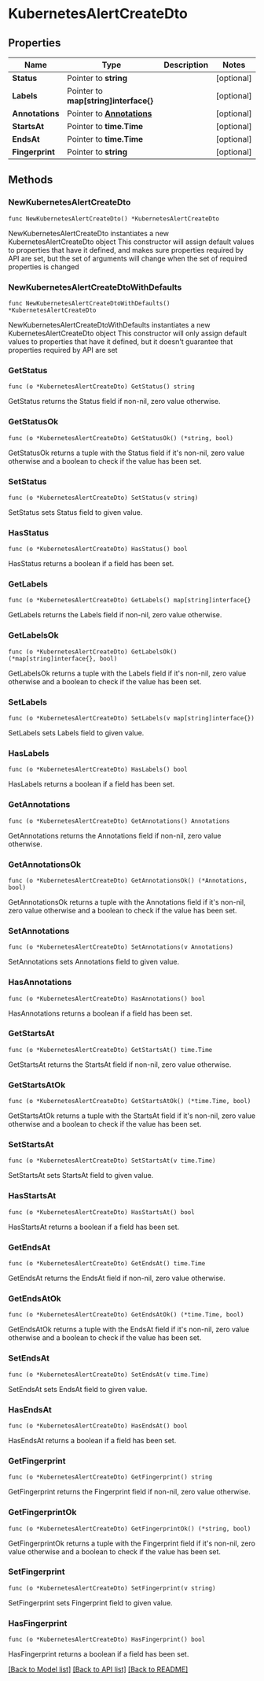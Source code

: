 # KubernetesAlertCreateDto

## Properties

Name | Type | Description | Notes
------------ | ------------- | ------------- | -------------
**Status** | Pointer to **string** |  | [optional] 
**Labels** | Pointer to **map[string]interface{}** |  | [optional] 
**Annotations** | Pointer to [**Annotations**](Annotations.md) |  | [optional] 
**StartsAt** | Pointer to **time.Time** |  | [optional] 
**EndsAt** | Pointer to **time.Time** |  | [optional] 
**Fingerprint** | Pointer to **string** |  | [optional] 

## Methods

### NewKubernetesAlertCreateDto

`func NewKubernetesAlertCreateDto() *KubernetesAlertCreateDto`

NewKubernetesAlertCreateDto instantiates a new KubernetesAlertCreateDto object
This constructor will assign default values to properties that have it defined,
and makes sure properties required by API are set, but the set of arguments
will change when the set of required properties is changed

### NewKubernetesAlertCreateDtoWithDefaults

`func NewKubernetesAlertCreateDtoWithDefaults() *KubernetesAlertCreateDto`

NewKubernetesAlertCreateDtoWithDefaults instantiates a new KubernetesAlertCreateDto object
This constructor will only assign default values to properties that have it defined,
but it doesn't guarantee that properties required by API are set

### GetStatus

`func (o *KubernetesAlertCreateDto) GetStatus() string`

GetStatus returns the Status field if non-nil, zero value otherwise.

### GetStatusOk

`func (o *KubernetesAlertCreateDto) GetStatusOk() (*string, bool)`

GetStatusOk returns a tuple with the Status field if it's non-nil, zero value otherwise
and a boolean to check if the value has been set.

### SetStatus

`func (o *KubernetesAlertCreateDto) SetStatus(v string)`

SetStatus sets Status field to given value.

### HasStatus

`func (o *KubernetesAlertCreateDto) HasStatus() bool`

HasStatus returns a boolean if a field has been set.

### GetLabels

`func (o *KubernetesAlertCreateDto) GetLabels() map[string]interface{}`

GetLabels returns the Labels field if non-nil, zero value otherwise.

### GetLabelsOk

`func (o *KubernetesAlertCreateDto) GetLabelsOk() (*map[string]interface{}, bool)`

GetLabelsOk returns a tuple with the Labels field if it's non-nil, zero value otherwise
and a boolean to check if the value has been set.

### SetLabels

`func (o *KubernetesAlertCreateDto) SetLabels(v map[string]interface{})`

SetLabels sets Labels field to given value.

### HasLabels

`func (o *KubernetesAlertCreateDto) HasLabels() bool`

HasLabels returns a boolean if a field has been set.

### GetAnnotations

`func (o *KubernetesAlertCreateDto) GetAnnotations() Annotations`

GetAnnotations returns the Annotations field if non-nil, zero value otherwise.

### GetAnnotationsOk

`func (o *KubernetesAlertCreateDto) GetAnnotationsOk() (*Annotations, bool)`

GetAnnotationsOk returns a tuple with the Annotations field if it's non-nil, zero value otherwise
and a boolean to check if the value has been set.

### SetAnnotations

`func (o *KubernetesAlertCreateDto) SetAnnotations(v Annotations)`

SetAnnotations sets Annotations field to given value.

### HasAnnotations

`func (o *KubernetesAlertCreateDto) HasAnnotations() bool`

HasAnnotations returns a boolean if a field has been set.

### GetStartsAt

`func (o *KubernetesAlertCreateDto) GetStartsAt() time.Time`

GetStartsAt returns the StartsAt field if non-nil, zero value otherwise.

### GetStartsAtOk

`func (o *KubernetesAlertCreateDto) GetStartsAtOk() (*time.Time, bool)`

GetStartsAtOk returns a tuple with the StartsAt field if it's non-nil, zero value otherwise
and a boolean to check if the value has been set.

### SetStartsAt

`func (o *KubernetesAlertCreateDto) SetStartsAt(v time.Time)`

SetStartsAt sets StartsAt field to given value.

### HasStartsAt

`func (o *KubernetesAlertCreateDto) HasStartsAt() bool`

HasStartsAt returns a boolean if a field has been set.

### GetEndsAt

`func (o *KubernetesAlertCreateDto) GetEndsAt() time.Time`

GetEndsAt returns the EndsAt field if non-nil, zero value otherwise.

### GetEndsAtOk

`func (o *KubernetesAlertCreateDto) GetEndsAtOk() (*time.Time, bool)`

GetEndsAtOk returns a tuple with the EndsAt field if it's non-nil, zero value otherwise
and a boolean to check if the value has been set.

### SetEndsAt

`func (o *KubernetesAlertCreateDto) SetEndsAt(v time.Time)`

SetEndsAt sets EndsAt field to given value.

### HasEndsAt

`func (o *KubernetesAlertCreateDto) HasEndsAt() bool`

HasEndsAt returns a boolean if a field has been set.

### GetFingerprint

`func (o *KubernetesAlertCreateDto) GetFingerprint() string`

GetFingerprint returns the Fingerprint field if non-nil, zero value otherwise.

### GetFingerprintOk

`func (o *KubernetesAlertCreateDto) GetFingerprintOk() (*string, bool)`

GetFingerprintOk returns a tuple with the Fingerprint field if it's non-nil, zero value otherwise
and a boolean to check if the value has been set.

### SetFingerprint

`func (o *KubernetesAlertCreateDto) SetFingerprint(v string)`

SetFingerprint sets Fingerprint field to given value.

### HasFingerprint

`func (o *KubernetesAlertCreateDto) HasFingerprint() bool`

HasFingerprint returns a boolean if a field has been set.


[[Back to Model list]](../README.md#documentation-for-models) [[Back to API list]](../README.md#documentation-for-api-endpoints) [[Back to README]](../README.md)


